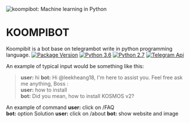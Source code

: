 ![koompibot: Machine learning in Python](https://www.smartspate.com/wp-content/uploads/2018/03/Telegram-Bot-From-Scratch-720x400.png)

# KOOMPIBOT

Koompibit is a bot base on telegrambot write in python programming language. 
[![Package Version](https://img.shields.io/pypi/v/chatterbot.svg)](https://pypi.org/project/python-telegram-bot/)
[![Python 3.6](https://img.shields.io/badge/python-3.6-blue.svg)](https://www.python.org/downloads/release/python-360/)
[![Python 2.7](https://img.shields.io/badge/python-3.6-blue.svg)](https://www.python.org/downloads/release/python-270/)
[![Telegram Api](https://img.shields.io/badge/python-3.6-blue.svg)](https://core.telegram.org/api/)

An example of typical input would be something like this:

> **user:** hi
> **bot:**  Hi @leekheang18, I'm here to assist you. Feel free ask me anything, Boss :  
> **user:** how to install  
> **bot:** Did you mean, how to install KOSMOS v2?

An example of command 
**user:** click on /FAQ  
**bot:** option Solution 
**user:** click on /about
**bot:** show website and image 

